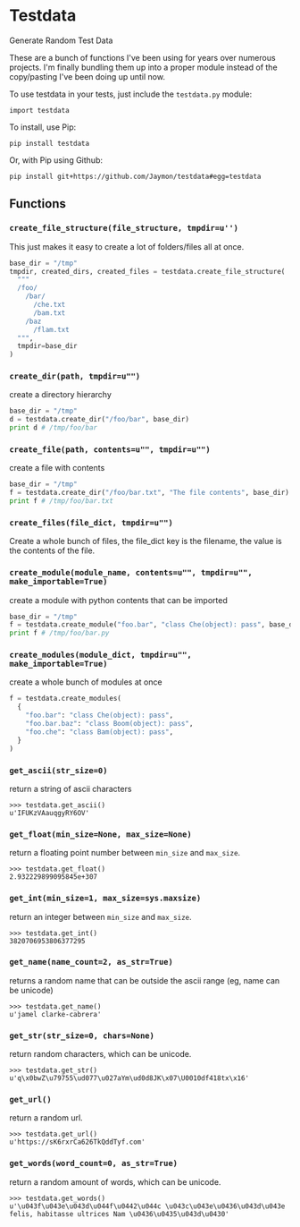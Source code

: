 # Testdata

Generate Random Test Data

These are a bunch of functions I've been using for years over numerous projects. I'm finally bundling them up into a proper module instead of the copy/pasting I've been doing up until now.

To use testdata in your tests, just include the `testdata.py` module:

    import testdata

To install, use Pip:

    pip install testdata

Or, with Pip using Github:

    pip install git+https://github.com/Jaymon/testdata#egg=testdata

## Functions

### `create_file_structure(file_structure, tmpdir=u'')`

This just makes it easy to create a lot of folders/files all at once.

```python
base_dir = "/tmp"
tmpdir, created_dirs, created_files = testdata.create_file_structure(
  """
  /foo/
    /bar/
      /che.txt
      /bam.txt
    /baz
      /flam.txt
  """,
  tmpdir=base_dir
)
```

### `create_dir(path, tmpdir=u"")`

create a directory hierarchy

```python
base_dir = "/tmp"
d = testdata.create_dir("/foo/bar", base_dir)
print d # /tmp/foo/bar
```

### `create_file(path, contents=u"", tmpdir=u"")`

create a file with contents

```python
base_dir = "/tmp"
f = testdata.create_dir("/foo/bar.txt", "The file contents", base_dir)
print f # /tmp/foo/bar.txt
```

### `create_files(file_dict, tmpdir=u"")`

Create a whole bunch of files, the file_dict key is the filename, the value is the contents of the file.

### `create_module(module_name, contents=u"", tmpdir=u"", make_importable=True)`

create a module with python contents that can be imported

```python
base_dir = "/tmp"
f = testdata.create_module("foo.bar", "class Che(object): pass", base_dir)
print f # /tmp/foo/bar.py
```

### `create_modules(module_dict, tmpdir=u"", make_importable=True)`

create a whole bunch of modules at once

```python
f = testdata.create_modules(
  {
    "foo.bar": "class Che(object): pass",
    "foo.bar.baz": "class Boom(object): pass",
    "foo.che": "class Bam(object): pass",
  }
)
```

### `get_ascii(str_size=0)`

return a string of ascii characters

    >>> testdata.get_ascii()
    u'IFUKzVAauqgyRY6OV'

### `get_float(min_size=None, max_size=None)`

return a floating point number between `min_size` and `max_size`.

    >>> testdata.get_float()
    2.932229899095845e+307

### `get_int(min_size=1, max_size=sys.maxsize)`

return an integer between `min_size` and `max_size`.

    >>> testdata.get_int()
    3820706953806377295

### `get_name(name_count=2, as_str=True)`

returns a random name that can be outside the ascii range (eg, name can be unicode)

    >>> testdata.get_name()
    u'jamel clarke-cabrera'

### `get_str(str_size=0, chars=None)`

return random characters, which can be unicode.

    >>> testdata.get_str()
    u'q\x0bwZ\u79755\ud077\u027aYm\ud0d8JK\x07\U0010df418tx\x16'

### `get_url()`

return a random url.

    >>> testdata.get_url()
    u'https://sK6rxrCa626TkQddTyf.com'

### `get_words(word_count=0, as_str=True)`

return a random amount of words, which can be unicode.

    >>> testdata.get_words()
    u'\u043f\u043e\u043d\u044f\u0442\u044c \u043c\u043e\u0436\u043d\u043e felis, habitasse ultrices Nam \u0436\u0435\u043d\u0430'
